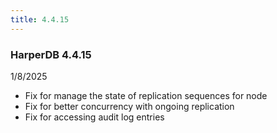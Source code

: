 ```yaml
---
title: 4.4.15
---
```


### HarperDB 4.4.15

1/8/2025

- Fix for manage the state of replication sequences for node
- Fix for better concurrency with ongoing replication
- Fix for accessing audit log entries
